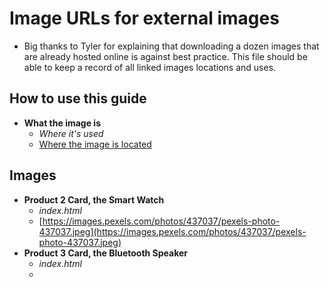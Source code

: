 # Image URLs for external images  
- Big thanks to Tyler for explaining that downloading a dozen images that are already hosted online is against best practice. This file should be able to keep a record of all linked images locations and uses.  

## How to use this guide  
- **What the image is**
    - *Where it's used*
    - [Where the image is located](#how-to-use-this-guide)  

## Images  
- **Product 2 Card, the Smart Watch**  
    - *index.html*
    - [https://images.pexels.com/photos/437037/pexels-photo-437037.jpeg](https://images.pexels.com/photos/437037/pexels-photo-437037.jpeg)  
- **Product 3 Card, the Bluetooth Speaker**
    - *index.html*  
    - []()